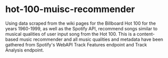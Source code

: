 # hot-100-muisc-recommender
Using data scraped from the wiki pages for the Billboard Hot 100 for the years 1960-1999, as well as the Spotify API, recommend songs similar to musical qualities of user input song from the Hot 100. This is a content-based music recommender and all music qualities and metadata have been gathered from Spotify's WebAPI Track Features endpoint and Track Analysis endpoint.
